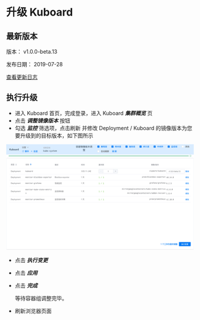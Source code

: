 # 升级 Kuboard

## 最新版本

版本： v1.0.0-beta.13

发布日期： 2019-07-28

[查看更新日志](/support/change-log.md)

## 执行升级

* 进入 Kuboard 首页，完成登录，进入 Kuboard ***集群概览*** 页
* 点击 ***调整镜像版本*** 按钮
* 勾选 ***监控*** 筛选项，点击刷新
  并修改 Deployment / Kuboard 的镜像版本为您要升级到的目标版本，如下图所示

![image-20190728220831126](./install-dashboard-upgrade.assets/image-20190728220831126.png)

* 点击 ***执行变更***

* 点击 ***应用***

* 点击 ***完成***

  等待容器组调整完毕。

* 刷新浏览器页面